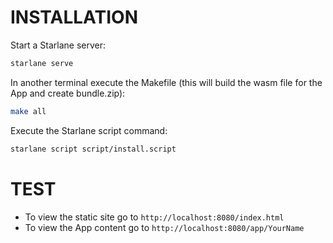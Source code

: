 
# INSTALLATION
Start a Starlane server:
```bash
starlane serve
```

In another terminal execute the Makefile (this will build the wasm file for the App and create bundle.zip):

```bash
make all
```

Execute the Starlane script command:

```bash
starlane script script/install.script
```

# TEST
* To view the static site go to `http://localhost:8080/index.html`
* To view the App content go to `http://localhost:8080/app/YourName`
